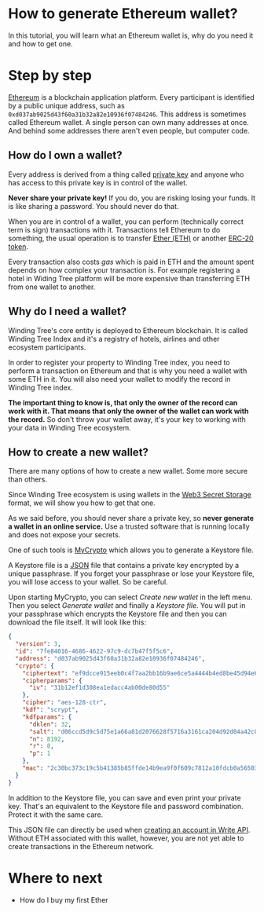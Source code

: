 # How to generate Ethereum wallet?

In this tutorial, you will learn what an Ethereum wallet
is, why do you need it and how to get one.

# Step by step

[Ethereum](https://ethereum.org/) is a blockchain application platform.
Every participant is identified by a public unique address, such as
`0xd037ab9025d43f60a31b32a82e10936f07484246`. This address is sometimes
called Ethereum wallet. A single person can own many addresses at
once. And behind some addresses there aren't even people, but computer code.

## How do I own a wallet?

Every address is derived from a thing called [private key](https://en.wikipedia.org/wiki/Public-key_cryptography)
and anyone who has access to this private key is in control of the wallet.

**Never share your private key!** If you do, you are risking losing your
funds. It is like sharing a password. You should never do that.

When you are in control of a wallet, you can perform (technically correct
term is sign) transactions with it. Transactions tell Ethereum to do something,
the usual operation is to transfer [Ether (ETH)](https://www.ethereum.org/ether) or
another [ERC-20 token](https://en.wikipedia.org/wiki/ERC-20).

Every transaction also costs *gas* which is paid in ETH and the amount
spent depends on how complex your transaction is. For example registering
a hotel in Widing Tree platform will be more expensive than transferring
ETH from one wallet to another.

<!-- TODO multisigs -->

## Why do I need a wallet?

Winding Tree's core entity is deployed to Ethereum blockchain. It is
called Winding Tree Index and it's a registry of hotels, airlines and
other ecosystem participants.

In order to register your property to Winding Tree index, you need to perform
a transaction on Ethereum and that is why you need a wallet with some ETH
in it. You will also need your wallet to modify the record in Winding Tree
index.

**The important thing to know is, that only the owner of the record can
work with it. That means that only the owner of the wallet can work with the
record.** So don't throw your wallet away, it's your key to working with
your data in Winding Tree ecosystem.

## How to create a new wallet?

There are many options of how to create a new wallet. Some
more secure than others.

<!-- TODO hardware wallets, differentiate between one time interaction with WT and software-based interaction -->

Since Winding Tree ecosystem is using wallets in the
[Web3 Secret Storage](https://github.com/ethereum/wiki/wiki/Web3-Secret-Storage-Definition)
format, we will show you how to get that one.

As we said before, you should never share a private key, so
**never generate a wallet in an online service.** Use a trusted
software that is running locally and does not expose your secrets.

One of such tools is [MyCrypto](https://download.mycrypto.com/) which
allows you to generate a Keystore file.

A Keystore file is a [JSON](https://www.json.org/) file that contains
a private key encrypted by a unique passphrase. If you forget your
passphrase or lose your Keystore file, you will lose access to
your wallet. So be careful.

Upon starting MyCrypto, you can select *Create new wallet* in the
left menu. Then you select *Generate wallet* and finally a *Keystore
file*. You will put in your passphrase which encrypts the Keystore file
and then you can download the file itself. It will look like this:

```json
{
  "version": 3,
  "id": "7fe84016-4686-4622-97c9-dc7b47f5f5c6",
  "address": "d037ab9025d43f60a31b32a82e10936f07484246",
  "crypto": {
    "ciphertext": "ef9dcce915eeb0c4f7aa2bb16b9ae6ce5a4444b4ed8be45d94e6b7fe7f4f9b47",
    "cipherparams": {
      "iv": "31b12ef1d308ea1edacc4ab00de80d55"
    },
    "cipher": "aes-128-ctr",
    "kdf": "scrypt",
    "kdfparams": {
      "dklen": 32,
      "salt": "d06ccd5d9c5d75e1a66a81d2076628f5716a3161ca204d92d04a42c057562541",
      "n": 8192,
      "r": 8,
      "p": 1
    },
    "mac": "2c30bc373c19c5b41385b85ffde14b9ea9f0f609c7812a10fdcb0a565034d9db"
  }
}
```

In addition to the Keystore file, you can save and even print your private key. That's
an equivalent to the Keystore file and password combination. Protect it with the same
care.

This JSON file can directly be used when [creating an account in Write API](how-to-setup-write-api.md).
Without ETH associated with this wallet, however, you are not yet able to
create transactions in the Ethereum network.


# Where to next

- How do I buy my first Ether